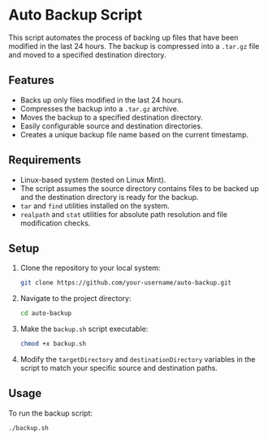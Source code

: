 # Auto Backup Script

This script automates the process of backing up files that have been modified in the last 24 hours. The backup is compressed into a `.tar.gz` file and moved to a specified destination directory.

## Features

- Backs up only files modified in the last 24 hours.
- Compresses the backup into a `.tar.gz` archive.
- Moves the backup to a specified destination directory.
- Easily configurable source and destination directories.
- Creates a unique backup file name based on the current timestamp.

## Requirements

- Linux-based system (tested on Linux Mint).
- The script assumes the source directory contains files to be backed up and the destination directory is ready for the backup.
- `tar` and `find` utilities installed on the system.
- `realpath` and `stat` utilities for absolute path resolution and file modification checks.

## Setup

1. Clone the repository to your local system:

    ```bash
    git clone https://github.com/your-username/auto-backup.git
    ```

2. Navigate to the project directory:

    ```bash
    cd auto-backup
    ```

3. Make the `backup.sh` script executable:

    ```bash
    chmod +x backup.sh
    ```

4. Modify the `targetDirectory` and `destinationDirectory` variables in the script to match your specific source and destination paths.

## Usage

To run the backup script:

```bash
./backup.sh
